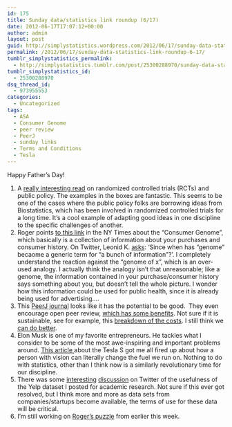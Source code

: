 ```yaml
---
id: 175
title: Sunday data/statistics link roundup (6/17)
date: 2012-06-17T17:07:12+00:00
author: admin
layout: post
guid: http://simplystatistics.wordpress.com/2012/06/17/sunday-data-statistics-link-roundup-6-17
permalink: /2012/06/17/sunday-data-statistics-link-roundup-6-17/
tumblr_simplystatistics_permalink:
  - http://simplystatistics.tumblr.com/post/25300288970/sunday-data-statistics-link-roundup-6-17
tumblr_simplystatistics_id:
  - 25300288970
dsq_thread_id:
  - 973955553
categories:
  - Uncategorized
tags:
  - ASA
  - Consumer Genome
  - peer review
  - PeerJ
  - sunday links
  - Terms and Conditions
  - Tesla
---
```

Happy Father&#8217;s Day!

  1. A <a href="http://www.cabinetoffice.gov.uk/sites/default/files/resources/Final-Test-Learn-Adapt.pdf" target="_blank">really interesting read</a> on randomized controlled trials (RCTs) and public policy. The examples in the boxes are fantastic. This seems to be one of the cases where the public policy folks are borrowing ideas from Biostatistics, which has been involved in randomized controlled trials for a long time. It&#8217;s a cool example of adapting good ideas in one discipline to the specific challenges of another. 
  2. Roger points <a href="http://www.nytimes.com/2012/06/17/technology/acxiom-the-quiet-giant-of-consumer-database-marketing.html?_r=1" target="_blank">to this link</a> in the NY Times about the &#8220;Consumer Genome&#8221;, which basically is a collection of information about your purchases and consumer history. On Twitter, Leonid K. <a href="https://twitter.com/leonidkruglyak/status/214365264886759426" target="_blank">asks</a>: &#8216;<span>Since when has &#8220;genome&#8221; becaome a generic term for &#8220;a bunch of information&#8221;?&#8217;. I completely understand the reaction against the &#8220;genome of x&#8221;, which is an over-used analogy. I actually think the analogy isn&#8217;t that unreasonable; like a genome, the information contained in your purchase/consumer history says something about you, but doesn&#8217;t tell the whole picture. I wonder how this information could be used for public health, since it is already being used for advertising&#8230;.</span>
  3. <span>This <a href="http://peerj.com/" target="_blank">PeerJ journal</a> looks like it has the potential to be good.  They even encourage open peer review, <a href="http://www.plosone.org/article/info:doi/10.1371/journal.pone.0026895" target="_blank">which has some benefits</a>. Not sure if it is sustainable, see for example, this <a href="http://scholarlykitchen.sspnet.org/2012/06/14/is-peerj-membership-publishing-sustainable/" target="_blank">breakdown of the costs</a>. I still think we <a href="http://simplystatistics.tumblr.com/post/19289280474/a-proposal-for-a-really-fast-statistics-journal" target="_blank">can do better</a>.  </span>
  4. Elon Musk is one of my favorite entrepreneurs. He tackles what I consider to be some of the most awe-inspiring and important problems around. <a href="http://www.mercurynews.com/business/ci_20859341/tesla-model-s-motors-readies-launch-its-all-electric-sedan-preview?refresh=no" target="_blank">This article </a>about the Tesla S got me all fired up about how a person with vision can literally change the fuel we run on. Nothing to do with statistics, other than I think now is a similarly revolutionary time for our discipline. 
  5. There was some <a href="https://twitter.com/johnmyleswhite/status/212573099886002176" target="_blank">interesting</a> <a href="https://twitter.com/johnmyleswhite/status/212580188452683776" target="_blank">discussion</a> on Twitter of the usefulness of the Yelp dataset I posted for academic research. Not sure if this ever got resolved, but I think more and more as data sets from companies/startups become available, the terms of use for these data will be critical. 
  6. I&#8217;m still working on <a href="http://simplystatistics.tumblr.com/post/25177731588/statisticians-asa-and-big-data" target="_blank">Roger&#8217;s puzzle</a> from earlier this week. 